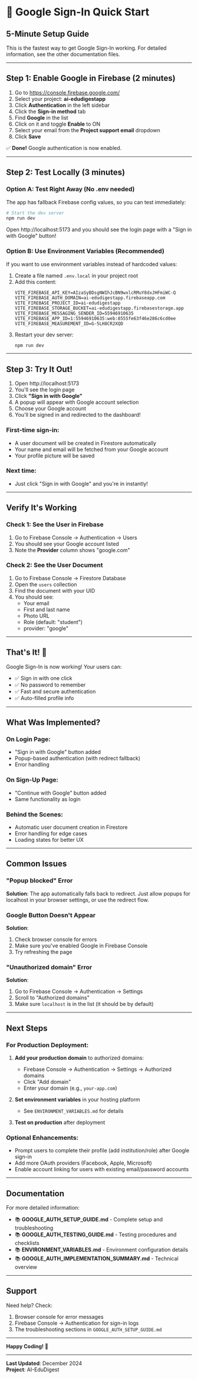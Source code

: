 # 🚀 Google Sign-In Quick Start

## 5-Minute Setup Guide

This is the fastest way to get Google Sign-In working. For detailed information, see the other documentation files.

---

## Step 1: Enable Google in Firebase (2 minutes)

1. Go to https://console.firebase.google.com/
2. Select your project: **ai-edudigestapp**
3. Click **Authentication** in the left sidebar
4. Click the **Sign-in method** tab
5. Find **Google** in the list
6. Click on it and toggle **Enable** to ON
7. Select your email from the **Project support email** dropdown
8. Click **Save**

✅ **Done!** Google authentication is now enabled.

---

## Step 2: Test Locally (3 minutes)

### Option A: Test Right Away (No .env needed)

The app has fallback Firebase config values, so you can test immediately:

```bash
# Start the dev server
npm run dev
```

Open http://localhost:5173 and you should see the login page with a "Sign in with Google" button!

### Option B: Use Environment Variables (Recommended)

If you want to use environment variables instead of hardcoded values:

1. Create a file named `.env.local` in your project root
2. Add this content:
   ```env
   VITE_FIREBASE_API_KEY=AIzaSyBDsgNWIhJcBN9wxlcRMuY8dxJHFmiWC-Q
   VITE_FIREBASE_AUTH_DOMAIN=ai-edudigestapp.firebaseapp.com
   VITE_FIREBASE_PROJECT_ID=ai-edudigestapp
   VITE_FIREBASE_STORAGE_BUCKET=ai-edudigestapp.firebasestorage.app
   VITE_FIREBASE_MESSAGING_SENDER_ID=55946910635
   VITE_FIREBASE_APP_ID=1:55946910635:web:8555fe63f46e286c6cd0ee
   VITE_FIREBASE_MEASUREMENT_ID=G-5LH8CR2XQD
   ```
3. Restart your dev server:
   ```bash
   npm run dev
   ```

---

## Step 3: Try It Out!

1. Open http://localhost:5173
2. You'll see the login page
3. Click **"Sign in with Google"**
4. A popup will appear with Google account selection
5. Choose your Google account
6. You'll be signed in and redirected to the dashboard!

### First-time sign-in:
- A user document will be created in Firestore automatically
- Your name and email will be fetched from your Google account
- Your profile picture will be saved

### Next time:
- Just click "Sign in with Google" and you're in instantly!

---

## Verify It's Working

### Check 1: See the User in Firebase
1. Go to Firebase Console → Authentication → Users
2. You should see your Google account listed
3. Note the **Provider** column shows "google.com"

### Check 2: See the User Document
1. Go to Firebase Console → Firestore Database
2. Open the `users` collection
3. Find the document with your UID
4. You should see:
   - Your email
   - First and last name
   - Photo URL
   - Role (default: "student")
   - provider: "google"

---

## That's It! 🎉

Google Sign-In is now working! Your users can:
- ✅ Sign in with one click
- ✅ No password to remember
- ✅ Fast and secure authentication
- ✅ Auto-filled profile info

---

## What Was Implemented?

### On Login Page:
- "Sign in with Google" button added
- Popup-based authentication (with redirect fallback)
- Error handling

### On Sign-Up Page:
- "Continue with Google" button added
- Same functionality as login

### Behind the Scenes:
- Automatic user document creation in Firestore
- Error handling for edge cases
- Loading states for better UX

---

## Common Issues

### "Popup blocked" Error
**Solution**: The app automatically falls back to redirect. Just allow popups for localhost in your browser settings, or use the redirect flow.

### Google Button Doesn't Appear
**Solution**: 
1. Check browser console for errors
2. Make sure you've enabled Google in Firebase Console
3. Try refreshing the page

### "Unauthorized domain" Error
**Solution**: 
1. Go to Firebase Console → Authentication → Settings
2. Scroll to "Authorized domains"
3. Make sure `localhost` is in the list (it should be by default)

---

## Next Steps

### For Production Deployment:

1. **Add your production domain** to authorized domains:
   - Firebase Console → Authentication → Settings → Authorized domains
   - Click "Add domain"
   - Enter your domain (e.g., `your-app.com`)

2. **Set environment variables** in your hosting platform
   - See `ENVIRONMENT_VARIABLES.md` for details

3. **Test on production** after deployment

### Optional Enhancements:

- Prompt users to complete their profile (add institution/role) after Google sign-in
- Add more OAuth providers (Facebook, Apple, Microsoft)
- Enable account linking for users with existing email/password accounts

---

## Documentation

For more detailed information:

- 📚 **GOOGLE_AUTH_SETUP_GUIDE.md** - Complete setup and troubleshooting
- 📚 **GOOGLE_AUTH_TESTING_GUIDE.md** - Testing procedures and checklists
- 📚 **ENVIRONMENT_VARIABLES.md** - Environment configuration details
- 📚 **GOOGLE_AUTH_IMPLEMENTATION_SUMMARY.md** - Technical overview

---

## Support

Need help? Check:
1. Browser console for error messages
2. Firebase Console → Authentication for sign-in logs
3. The troubleshooting sections in `GOOGLE_AUTH_SETUP_GUIDE.md`

---

**Happy Coding! 🚀**

---

**Last Updated**: December 2024  
**Project**: AI-EduDigest

